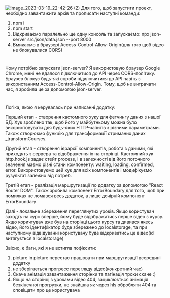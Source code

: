 ![image_2023-03-19_22-42-26 (2)](https://user-images.githubusercontent.com/107557939/226208209-ca359400-8fa1-4c07-a509-62cfe4e4b202.png)
Для того, щоб запустити проект, необхідно завантажити архів та прописати наступні команди:
1. npm i
2. npm start
3. Відкриваємо паралельно ще одну консоль та запускаємо: npx json-server src/json/data.json --port 8000
4. Вмикаємо в браузері Access-Control-Allow-Origin(для того щоб відео не блокувалися CORS)
#
Чому потрібно запускати json-server? 
Я використовую браузер Google Chrome, мені не вдалося підключитися до API через CORS-політику. Браузер блокує будь-які спроби підключитися до API навіть з використанням Access-Control-Allow-Origin. Тому, щоб не витрачати час, я зробила це за допомогою json-server.

#
Логіка, якою я керувалась при написанні додатку:

Перший етап - створення кастомного хуку для фетчингу даних з нашої БД. Хук зроблено так, щоб його у майбутньому можна було використовувати для будь-яких HTTP-запитів з різними параметрами. Також створюємо функцію для трансформації отриманих даних _transformCourses. 

Другий етап - створення ієрархії компонентів, робота з даними, які приходять з сервера та відображення іх на сторінці. Кастомний хук http.hook.js задає стейт process, і в залежності від його поточного значення маємо різні стани компоненту: waiting, loading, confirmed, error. Використовуємо цей хук для всіх компонентів і модифікуємо рузультат залежно від потреб. 

Третій етап - реалізація маршрутизації по додатку за допомогою "React Router DOM". Також зробила компонент ErrorBoundary для того, щоб при помилках не ломався весь додаток, а лише дочірній компонент ErrorBoundary

Далі - локальне збереження переглянутих уроків. Якщо користувач заходть на курс вперше, йому буде відображатись перше відео з курсу. Якщо коричтувач вже був на сторінці цього курсу та дивився якесь відео, його ідентифікатор буде збережено до localstorage, та при наступному відвідуванні користувачу буде відкриватись це відео(id витягується з localstorage)

Звісно, є баги, які я не встигла пофіксити:
1. picture in picture перестає працювати при маршрутизації всередині додатку
2. не зберігається прогресс перегляду відео(конкретний час)
3. Скаче анімація завантаження сторінки та пагінація трохи скаче :)
4. Якщо на сторінці з уроками відео 404, зациклюється анімація безкінечної прогрузки, не знайшла як через hls обробляти 404 та сповіщати про це користувача
